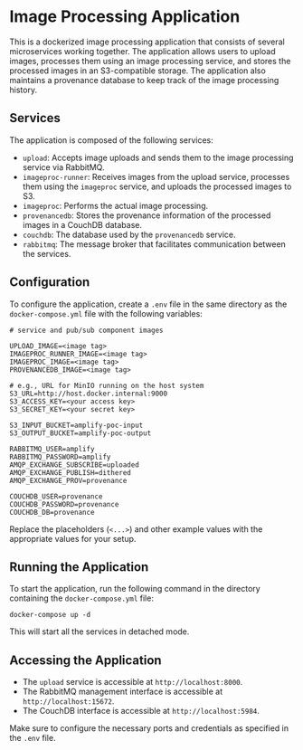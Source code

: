 # Image Processing Application

This is a dockerized image processing application that consists of several microservices working together. The application allows users to upload images, processes them using an image processing service, and stores the processed images in an S3-compatible storage. The application also maintains a provenance database to keep track of the image processing history.

## Services

The application is composed of the following services:

- `upload`: Accepts image uploads and sends them to the image processing service via RabbitMQ.
- `imageproc-runner`: Receives images from the upload service, processes them using the `imageproc` service, and uploads the processed images to S3.
- `imageproc`: Performs the actual image processing.
- `provenancedb`: Stores the provenance information of the processed images in a CouchDB database.
- `couchdb`: The database used by the `provenancedb` service.
- `rabbitmq`: The message broker that facilitates communication between the services.

## Configuration

To configure the application, create a `.env` file in the same directory as the `docker-compose.yml` file with the following variables:

```
# service and pub/sub component images

UPLOAD_IMAGE=<image tag>
IMAGEPROC_RUNNER_IMAGE=<image tag>
IMAGEPROC_IMAGE=<image tag>
PROVENANCEDB_IMAGE=<image tag>

# e.g., URL for MinIO running on the host system
S3_URL=http://host.docker.internal:9000
S3_ACCESS_KEY=<your access key>
S3_SECRET_KEY=<your secret key>

S3_INPUT_BUCKET=amplify-poc-input 
S3_OUTPUT_BUCKET=amplify-poc-output

RABBITMQ_USER=amplify
RABBITMQ_PASSWORD=amplify
AMQP_EXCHANGE_SUBSCRIBE=uploaded
AMQP_EXCHANGE_PUBLISH=dithered
AMQP_EXCHANGE_PROV=provenance

COUCHDB_USER=provenance
COUCHDB_PASSWORD=provenance
COUCHDB_DB=provenance

```

Replace the placeholders (`<...>`) and other example values with the appropriate values for your setup.

## Running the Application

To start the application, run the following command in the directory containing the `docker-compose.yml` file:

```
docker-compose up -d
```

This will start all the services in detached mode.

## Accessing the Application

- The `upload` service is accessible at `http://localhost:8000`.
- The RabbitMQ management interface is accessible at `http://localhost:15672`.
- The CouchDB interface is accessible at `http://localhost:5984`.

Make sure to configure the necessary ports and credentials as specified in the `.env` file.
